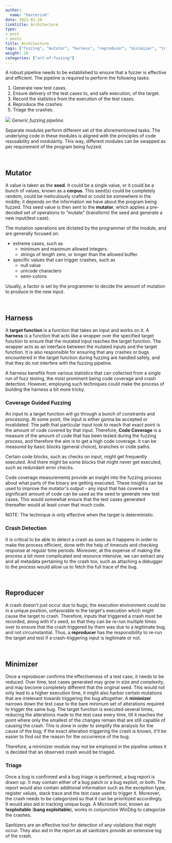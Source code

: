 ```yaml
---
author:
  name: "hexterisk"
date: 2021-01-20
linktitle: Architecture
type:
- post
- posts
title: Architecture
tags: ["fuzzing", "mutator", "harness", "reproducer", "minimizer", "triage", "coverage-guided", "bug-report"]
weight: 10
categories: ["art-of-fuzzing"]
---
```


A robust pipeline needs to be established to ensure that a fuzzer is effective and efficient. The pipeline is required to perform the following tasks:

1.  Generate new test cases.
2.  Ensure delivery of the test cases to, and safe execution, of the target.
3.  Record the statistics from the execution of the test cases.
4.  Reproduce the crashes.
5.  Triage the crashes.

![](/Fuzzing_Architecture/chart.jpg)
_Generic fuzzing pipeline._

Separate modules perform different set of the aforementioned tasks. The underlying code in these modules is aligned with the principles of code resusability and modularity. This way, different modules can be swapped as per requirement of the program being fuzzed.

&nbsp;

## Mutator

A value is taken as the **seed**. It could be a single value, or it could be a bunch of values, known as a **corpus**. This seed(s) could be completely random, could be meticulously crafted or could be somewhere in the middle; it depends on the information we have about the program being fuzzed. This seed value is then sent to the **mutator**, which applies a pre-decided set of operations to “mutate” (transform) the seed and generate a new input(test case). 

The mutation operations are dictated by the programmer of the module, and are generally focused on:

*   extreme cases, such as
    *   minimum and maximum allowed integers.
    *   strings of length zero, or longer than the allowed buffer.
*   specific values that can trigger crashes, such as
    *   null value
    *   unicode characters
    *   semi-colons

Usually, a factor is set by the programmer to decide the amount of mutation to produce in the new input.

&nbsp;

## Harness

A **target function** is a function that takes an input and works on it. A **harness** is a function that acts like a wrapper over the specified target function to ensure that the mutated input reaches the target function. The wrapper acts as an interface between the mutated inputs and the target function. It is also responsible for ensuring that any crashes or bugs encountered in the target function during fuzzing are handled safely, and that they do not interfere with the fuzzing pipeline.

A harness benefits from various statistics that can collected from a single run of fuzz testing, the most prominent being code coverage and crash detection. However, employing such techniques could make the process of building the harness a bit more tricky.

### Coverage Guided Fuzzing

An input to a target function will go through a bunch of constraints and processing. At some point, the input is either gonna be accepted or invalidated. The path that particular input took to reach that exact point is the amount of code covered by that input. Therefore, **Code Coverage** is a measure of the amount of code that has been tested during the fuzzing process, and therefore the aim is to get a high code coverage. It can be measured by basic blocks (general choice), branches or code paths.

Certain code blocks, such as checks on input, might get frequently executed. And there might be some blocks that might never get executed, such as redundant error checks. 

Code coverage measurements provide an insight into the fuzzing process about what parts of the binary are getting executed. These insights can be used to improve the mutator's output - any input that has covered a significant amount of code can be used as the seed to generate new test cases. This would somewhat ensure that the test cases generated thereafter would at least cover that much code.

NOTE: The technique is only effective when the target is deterministic.

### Crash Detection

It is critical to be able to detect a crash as soon as it happens in order to make the process efficient, done with the help of timeouts and checking response at regular time periods. Moreover, at the expense of making the process a bit more complicated and resource intensive, we can extract any and all metadata pertaining to the crash too, such as attaching a debugger to the process would allow us to fetch the full trace of the bug.

&nbsp;

## Reproducer

A crash doesn't just occur due to bugs; the execution environment could be in a unique position, unfavorable to the target's execution which might cause the target to crash. Therefore, inputs that triggered a crash must be recorded, along with it's seed, so that they can be re-run multiple times over to ensure that the crash triggered by them was due to a legitimate bug, and not circumstantial. Thus, a **reproducer** has the responsibility to re-run the target and test if a crash-triggering input is legitimate or not.

&nbsp;

## Minimizer

Once a reproducer confirms the effectiveness of a test case, it needs to be reduced. Over time, test cases generated may grow in size and complexity, and may become completely different that the original seed. This would not only lead to a higher execution time, it might also harbor certain mutations that are irrelevant towards triggering the bug altogether. A **minimizer** narrows down the test case to the bare minimum set of alterations required to trigger the same bug. The target function is executed several times, reducing the alterations made to the test case every time, till it reaches the point where only the smallest of the changes remain that are still capable of causing the crash. This is done in order to simplify the analysis for the cause of the bug; if the exact alteration triggering the crash is known, it'll be easier to find out the reason for the occurrence of the bug.

Therefore, a minimizer module may not be employed in the pipeline unless it is decided that an observed crash would be triaged.

### Triage

Once a bug is confirmed and a bug triage is performed, a bug report is drawn up. It may contain either of a bug patch or a bug exploit, or both. The report would also contain additional information such as the exception type, register values, stack trace and the test case used to trigger it. Moreover, the crash needs to be categorized so that it can be prioritized accordingly. It would also aid in tracking unique bugs. A Microsoft tool, known as **!exploitable** (**bang exploitable**), works in conjunction WinDbg to categorize the crashes.

Sanitizers are an effective tool for detection of any violations that might occur. They also aid in the report as all sanitizers provide an extensive log of the crash.